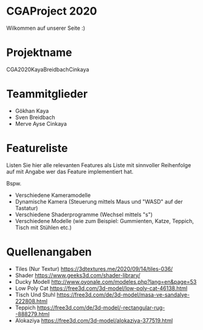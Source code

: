 # CGAProject 2020
Wilkommen auf unserer Seite :)

# Projektname
CGA2020KayaBreidbachCinkaya

# Teammitglieder

- Gökhan Kaya
- Sven Breidbach
- Merve Ayse Cinkaya

# Featureliste 
Listen Sie hier alle relevanten Features als Liste mit sinnvoller Reihenfolge auf mit Angabe wer das Feature implementiert hat.

Bspw.

- Verschiedene Kameramodelle 
- Dynamische Kamera (Steuerung mittels Maus und "WASD" auf der Tastatur) 
- Verschiedene Shaderprogramme (Wechsel mittels "s") 
- Verschiedene Modelle (wie zum Beispiel: Gummienten, Katze, Teppich, Tisch mit Stühlen etc.)


# Quellenangaben

- Tiles (Nur Textur)
https://3dtextures.me/2020/09/14/tiles-036/
- Shader
https://www.geeks3d.com/shader-library/
- Ducky Modell
http://www.oyonale.com/modeles.php?lang=en&page=53
- Low Poly Cat
https://free3d.com/3d-model/low-poly-cat-46138.html
- Tisch Und Stuhl
https://free3d.com/de/3d-model/masa-ve-sandalye-222808.html
- Teppich
https://free3d.com/de/3d-model/-rectangular-rug--888279.html
- Alokaziya
https://free3d.com/3d-model/alokaziya-377519.html


